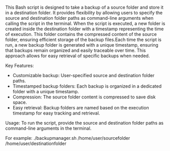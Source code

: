 This Bash script is designed to take a backup of a source folder and store it in a destination folder. It provides flexibility by allowing users to specify the source and destination folder paths as command-line arguments when calling the script in the terminal. When the script is executed, a new folder is created inside the destination folder with a timestamp representing the time of execution. This folder contains the compressed content of the source folder, ensuring efficient storage of the backup files.Each time the script is run, a new backup folder is generated with a unique timestamp, ensuring that backups remain organized and easily traceable over time. This approach allows for easy retrieval of specific backups when needed.

Key Features:
- Customizable backup: User-specified source and destination folder paths.
- Timestamped backup folders: Each backup is organized in a dedicated folder with a unique timestamp.
- Compression: The source folder content is compressed to save disk space.
- Easy retrieval: Backup folders are named based on the execution timestamp for easy tracking and retrieval.

Usage:
To run the script, provide the source and destination folder paths as command-line arguments in the terminal. 

For example:
./backupmanager.sh /home/user/sourcefolder /home/user/destinationfolder
